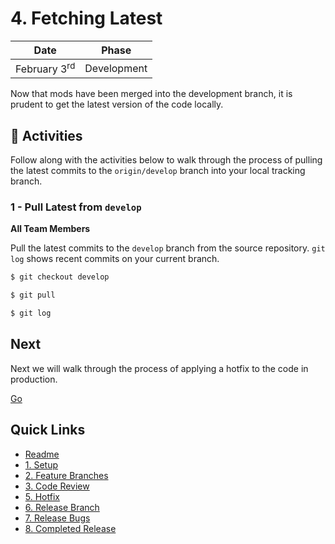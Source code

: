 # 4. Fetching Latest

| Date | Phase |
| --- | --- |
|  February 3<sup>rd</sup> | Development |

Now that mods have been merged into the development branch, it is prudent to get the latest version of the code locally.

## :running: Activities

Follow along with the activities below to walk through the process of pulling the latest commits to the `origin/develop` branch into your local tracking branch.

### 1 - Pull Latest from `develop`

__All Team Members__

Pull the latest commits to the `develop` branch from the source repository. `git log` shows recent commits on your current branch.
```sh
$ git checkout develop

$ git pull

$ git log
```

## Next

Next we will walk through the process of applying a hotfix to the code in production.

[Go](5-hotfix.md)


## Quick Links

- [Readme](../readme.md)
- [1. Setup](1-setup.md)
- [2. Feature Branches](2-feature-branches.md)
- [3. Code Review](3-code-review.md)
- [5. Hotfix](5-hotfix.md)
- [6. Release Branch](6-release-branch.md)
- [7. Release Bugs](7-release-bugs.md)
- [8. Completed Release](8-completed-release.md)
